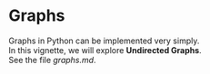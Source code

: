 # Graphs
Graphs in Python can be implemented very simply.  
In this vignette, we will explore __Undirected Graphs__.  
See the file _graphs.md_.